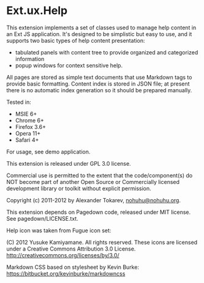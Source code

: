 Ext.ux.Help
===========

This extension implements a set of classes used to manage help content
in an Ext JS application. It's designed to be simplistic but easy to use,
and it supports two basic types of help content presentation:  

* tabulated panels with content tree to provide organized and categorized
information
* popup windows for context sensitive help.

All pages are stored as simple text documents that use Markdown tags to
provide basic formatting. Content index is stored in JSON file; at present
there is no automatic index generation so it should be prepared manually.

Tested in:

* MSIE 6+
* Chrome 6+
* Firefox 3.6+
* Opera 11+
* Safari 4+

For usage, see demo application.

This extension is released under GPL 3.0 license.

Commercial use is permitted to the extent that the code/component(s) do NOT
become part of another Open Source or Commercially licensed development library
or toolkit without explicit permission.

Copyright (c) 2011-2012 by Alexander Tokarev, <nohuhu@nohuhu.org>.

This extension depends on Pagedown code, released under MIT license.
See pagedown/LICENSE.txt.

Help icon was taken from Fugue icon set:

(C) 2012 Yusuke Kamiyamane. All rights reserved.
These icons are licensed under a Creative Commons
Attribution 3.0 License.
<http://creativecommons.org/licenses/by/3.0/>

Markdown CSS based on stylesheet by Kevin Burke:
<https://bitbucket.org/kevinburke/markdowncss>
